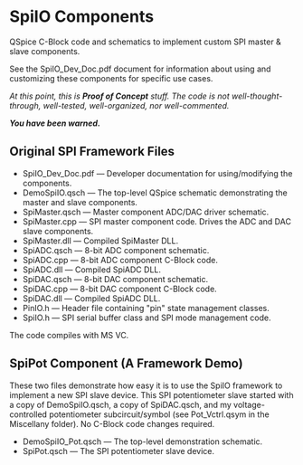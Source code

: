 # SpiIO Components

QSpice C-Block code and schematics to implement custom SPI master & slave components.

See the SpiIO_Dev_Doc.pdf document for information about using and customizing  these components for specific use cases.

*At this point, this is <b>Proof of Concept</b> stuff.  The code is not well-thought-through, well-tested, well-organized, nor well-commented.*

***You have been warned.***

## Original SPI Framework Files

* SpiIO_Dev_Doc.pdf &mdash; Developer documentation for using/modifying the components.
* DemoSpiIO.qsch &mdash; The top-level QSpice schematic demonstrating the master and slave components.
* SpiMaster.qsch &mdash; Master component ADC/DAC driver schematic.
* SpiMaster.cpp &mdash; SPI master component code.  Drives the ADC and DAC slave components.
* SpiMaster.dll &mdash; Compiled SpiMaster DLL.
* SpiADC.qsch &mdash; 8-bit ADC component schematic.
* SpiADC.cpp &mdash; 8-bit ADC component C-Block code.
* SpiADC.dll &mdash; Compiled SpiADC DLL.
* SpiDAC.qsch &mdash; 8-bit DAC component schematic.
* SpiDAC.cpp &mdash; 8-bit DAC component C-Block code.
* SpiDAC.dll &mdash; Compiled SpiADC DLL.
* PinIO.h &mdash; Header file containing "pin" state management classes.
* SpiIO.h &mdash; SPI serial buffer class and SPI mode management code.

The code compiles with MS VC.

## SpiPot Component (A Framework Demo)

These two files demonstrate how easy it is to use the SpiIO framework to implement a new SPI slave device.  This SPI potentiometer slave started with a copy of DemoSpiIO.qsch, a copy of SpiDAC.qsch, and my voltage-controlled potentiometer subcircuit/symbol (see Pot_Vctrl.qsym in the Miscellany folder).  No C-Block code changes required.

* DemoSpiIO_Pot.qsch &mdash; The top-level demonstration schematic.
* SpiPot.qsch &mdash; The SPI potentiometer slave device.

